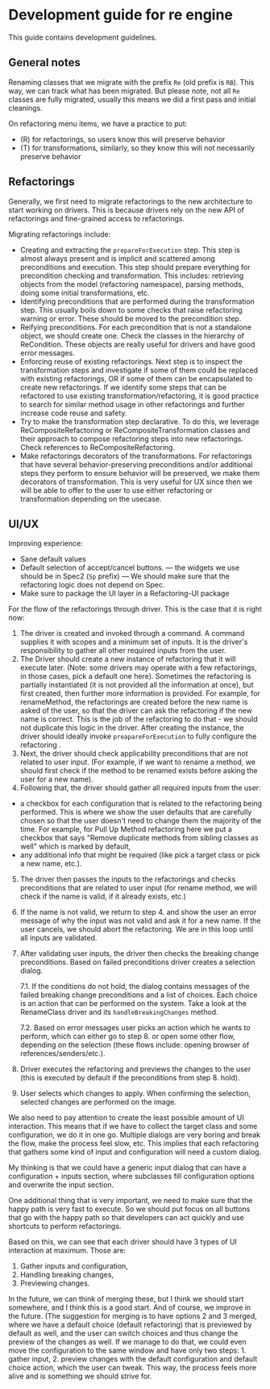 # Development guide for re engine

This guide contains development guidelines.

## General notes

Renaming classes that we migrate with the prefix `Re` (old prefix is `RB`).
This way, we can track what has been migrated.
But please note, not all `Re` classes are fully migrated, usually this means we did a first pass and initial cleanings.

On refactoring menu items, we have a practice to put:
- (R) for refactorings, so users know this will preserve behavior
- (T) for transformations, similarly, so they know this will not necessarily preserve behavior

## Refactorings

Generally, we first need to migrate refactorings to the new architecture to start working on drivers. This is because drivers rely on the new API of refactorings and fine-grained access to refactorings.

Migrating refactorings include:

- Creating and extracting the `prepareForExecution` step. This step is almost always present and is implicit and scattered among preconditions and execution. This step should prepare everything for precondition checking and transformation. This includes: retrieving objects from the model (refactoring namespace), parsing methods, doing some initial transformations, etc.
- Identifying preconditions that are performed during the transformation step. This usually boils down to some checks that raise refactoring warning or error. These should be moved to the precondition step.
- Reifying preconditions. For each precondition that is not a standalone object, we should create one. Check the classes in the hierarchy of ReCondition. These objects are really useful for drivers and have good error messages.
- Enforcing reuse of existing refactorings. Next step is to inspect the transformation steps and investigate if some of them could be replaced with existing refactorings, OR if some of them can be encapsulated to create new refactorings. If we identify some steps that can be refactored to use existing transformation/refactoring, it is good practice to search for similar method usage in other refactorings and further increase code reuse and safety.
- Try to make the transformation step declarative. To do this, we leverage ReCompositeRefactoring or ReCompositeTransformation classes and their approach to compose refactoring steps into new refactorings. Check references to ReCompositeRefactoring. 
- Make refactorings decorators of the transformations. For refactorings that have several behavior-preserving preconditions and/or additional steps they perform to ensure behavior will be preserved, we make them decorators of transformation. This is very useful for UX since then we will be able to offer to the user to use either refactoring or transformation depending on the usecase. 

## UI/UX

Improving experience: 
- Sane default values
- Default selection of accept/cancel buttons.
— the widgets we use should be in Spec2 (`Sp` prefix)
— We should make sure that the refactoring logic does not depend on Spec. 
- Make sure to package the UI layer in a Refactoring-UI package

For the flow of the refactorings through driver. This is the case that it is right now:

1. The driver is created and invoked through a command. A command supplies it with scopes and a minimum set of inputs. It is the driver's responsibility to gather all other required inputs from the user.
2. The Driver should create a new instance of refactoring that it will execute later. (Note: some drivers may operate with a few refactorings, in those cases, pick a default one here). Sometimes the refactoring is partially instantiated (it is not provided all the information at once), but first created, then further more information is provided. For example, for renameMethod, the refactorings are created before the new name is asked of the user, so that the driver can ask the refactoring if the new name is correct. This is the job of the refactoring to do that - we should not duplicate this logic in the driver. After creating the instance, the driver should ideally invoke `preapareForExecution` to fully configure the refactoring .
3. Next, the driver should check applicability preconditions that are not related to user input. (For example, if we want to rename a method, we should first check if the method to be renamed exists before asking the user for a new name).
4. Following that, the driver should gather all required inputs from the user:
  - a checkbox for each configuration that is related to the refactoring being performed. This is where we show the user defaults that are carefully chosen so that the user doesn't need to change them the majority of the time. For example, for Pull Up Method refactoring here we put a checkbox that says "Remove duplicate methods from sibling classes as well" which is marked by default,
  - any additional info that might be required (like pick a target class or pick a new name, etc.).
5. The driver then passes the inputs to the refactorings and checks preconditions that are related to user input (for rename method, we will check if the name is valid, if it already exists, etc.)
6. If the name is not valid, we return to step 4. and show the user an error message of why the input was not valid and ask it for a new name. If the user cancels, we should abort the refactoring. We are in this loop until all inputs are validated.
7. After validating user inputs, the driver then checks the breaking change preconditions. Based on failed preconditions driver creates a selection dialog.

   7.1. If the conditions do not hold, the dialog contains messages of the failed breaking change preconditions and a list of choices. Each choice is an action that can be performed on the system. Take a look at the RenameClass driver and its `handleBreakingChanges` method.

   7.2. Based on error messages user picks an action which he wants to perform, which can either go to step 8. or open some other flow, depending on the selection (these flows include: opening browser of references/senders/etc.).
   
8. Driver executes the refactoring and previews the changes to the user (this is executed by default if the preconditions from step 8. hold).
9. User selects which changes to apply. When confirming the selection, selected changes are performed on the image.

We also need to pay attention to create the least possible amount of UI interaction.
This means that if we have to collect the target class and some configuration, we do it in one go.
Multiple dialogs are very boring and break the flow, make the process feel slow, etc.
This implies that each refactoring that gathers some kind of input and configuration will need a custom dialog.

My thinking is that we could have a generic input dialog that can have a configuration + inputs section, where subclasses fill configuration options and overwrite the input section.

One additional thing that is very important, we need to make sure that the happy path is very fast to execute. So we should put focus on all buttons that go with the happy path so that developers can act quickly and use shortcuts to perform refactorings.

Based on this, we can see that each driver should have 3 types of UI interaction at maximum. Those are:

1. Gather inputs and configuration,
2. Handling breaking changes,
3. Previewing changes.

In the future, we can think of merging these, but I think we should start somewhere, and I think this is a good start. And of course, we improve in the future. (The suggestion for merging is to have options 2 and 3 merged, where we have a default choice (default refactoring) that is previewed by default as well, and the user can switch choices and thus change the preview of the changes as well. If we manage to do that, we could even move the configuration to the same window and have only two steps: 1. gather input, 2. preview changes with the default configuration and default choice action, which the user can tweak. This way, the process feels more alive and is something we should strive for.
